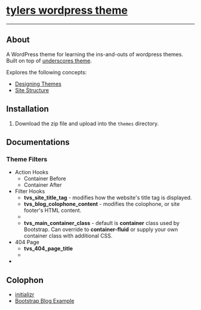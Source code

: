 # [tylers wordpress theme](https://github.com/tyler-vs/tylers-wordpress-theme)
---

## About

A WordPress theme for learning the ins-and-outs of wordpress themes. Built on top of [underscores theme](https://github.com/Automattic/_s). 

Explores the following concepts:

- [Designing Themes](https://codex.wordpress.org/Designing_Themes_for_Public_Release)
- [Site Structure](https://codex.wordpress.org/Site_Architecture_1.5)

## Installation

1. Download the zip file and upload into the `themes` directory.


## Documentations

### Theme Filters

- Action Hooks
  + Container Before
  + Container After
- Filter Hooks
  + __tvs_site_title_tag__ - modifies how the website's title tag is displayed.
  + __tvs_blog_colophone_content__ - modifies the colophone, or site footer's HTML content.
  + 
  + __tvs_main_container_class__ - default is __container__ class used by Bootstrap. Can override to __container-fluid__ or supply your own container class with additional CSS.
- 404 Page
  + __tvs_404_page_title__    
  + 
- 


## Colophon

- [initializr](http://www.initializr.com/)
- [Bootstrap Blog Example](http://getbootstrap.com/examples/blog/)